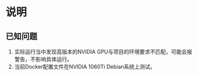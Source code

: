# 说明

## 已知问题

1. 实际运行当中发现高版本的NVIDIA GPU与项目的环境要求不匹配，可能会报警告，不影响具体运行。
1. 当前Docker配置文件在NVIDIA 1060Ti Debian系统上测试。
